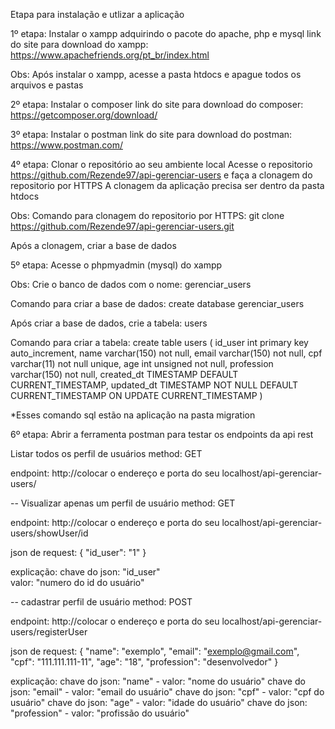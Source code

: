 Etapa para instalação e utlizar a aplicação

1º etapa: 
Instalar o xampp adquirindo o pacote do apache, php e mysql
link do site para download do xampp: https://www.apachefriends.org/pt_br/index.html

Obs: 
Após instalar o xampp, acesse a pasta htdocs e apague todos os arquivos e pastas 

2º etapa: 
Instalar o composer 
link do site para download do composer: https://getcomposer.org/download/

3º etapa:
Instalar o postman
link do site para download do postman: https://www.postman.com/

4º etapa: 
Clonar o repositório ao seu ambiente local
Acesse o repositorio https://github.com/Rezende97/api-gerenciar-users e faça a clonagem do repositorio por HTTPS
A clonagem da aplicação precisa ser dentro da pasta htdocs

Obs:
Comando para clonagem do repositorio por HTTPS: git clone https://github.com/Rezende97/api-gerenciar-users.git

Após a clonagem, criar a base de dados

5º etapa: 
Acesse o phpmyadmin (mysql) do xampp

Obs:
Crie o banco de dados com o nome: gerenciar_users

Comando para criar a base de dados:
create database gerenciar_users

Após criar a base de dados, crie a tabela: users

Comando para criar a tabela:
create table users (
	id_user int primary key auto_increment,
	name varchar(150) not null,
	email varchar(150) not null,
	cpf varchar(11) not null unique,
	age int unsigned not null,
	profession varchar(150) not null,
	created_dt TIMESTAMP DEFAULT CURRENT_TIMESTAMP,
	updated_dt TIMESTAMP NOT NULL DEFAULT CURRENT_TIMESTAMP ON UPDATE CURRENT_TIMESTAMP
)

*Esses comando sql estão na aplicação na pasta migration

6º etapa: 
Abrir a ferramenta postman para testar os endpoints da api rest

Listar todos os perfil de usuários
method:
GET

endpoint: 
http://colocar o endereço e porta do seu localhost/api-gerenciar-users/


--
Visualizar apenas um perfil de usuário
method:
GET

endpoint:
http://colocar o endereço e porta do seu localhost/api-gerenciar-users/showUser/id

json de request:
{
    "id_user": "1" 
}

explicação: 
chave do json: "id_user"  
valor: "numero do id do usuário"


--
cadastrar perfil de usuário
method:
POST

endpoint:
http://colocar o endereço e porta do seu localhost/api-gerenciar-users/registerUser

json de request:
{
    "name": "exemplo",
    "email": "exemplo@gmail.com",
    "cpf": "111.111.111-11",
    "age": "18",
    "profession": "desenvolvedor"
}

explicação: 
chave do json: "name" - valor: "nome do usuário"
chave do json: "email" - valor: "email do usuário"
chave do json: "cpf" - valor: "cpf do usuário"
chave do json: "age" - valor: "idade do usuário"
chave do json: "profession" - valor: "profissão do usuário"



